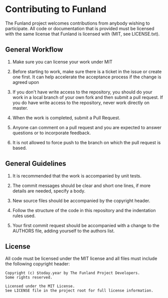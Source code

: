 # Contributing to Funland

The Funland project welcomes contributions from anybody wishing to participate.
All code or documentation that is provided must be licensed with the same
license that Funland is licensed with (MIT, see LICENSE.txt).

## General Workflow

1. Make sure you can license your work under MIT

2. Before starting to work, make sure there is a ticket in the issue
   or create one first. It can help accelerate the acceptance process
   if the change is agreed upon

3. If you don't have write access to the repository, you should do
   your work in a local branch of your own fork and then submit a pull
   request. If you do have write access to the repository, never work
   directly on master.

4. When the work is completed, submit a Pull Request.

5. Anyone can comment on a pull request and you are expected to
   answer questions or to incorporate feedback.

6. It is not allowed to force push to the branch on which the pull
   request is based.

## General Guidelines

1. It is recommended that the work is accompanied by unit tests.

2. The commit messages should be clear and short one lines, if more
   details are needed, specify a body.

3. New source files should be accompanied by the copyright header.

4. Follow the structure of the code in this repository and the
   indentation rules used.

5. Your first commit request should be accompanied with a change to
   the AUTHORS file, adding yourself to the authors list.

## License

All code must be licensed under the MIT license and all files
must include the following copyright header:

```
Copyright (c) $today.year by The Funland Project Developers.
Some rights reserved.

Licensed under the MIT License.
See LICENSE file in the project root for full license information.
```
